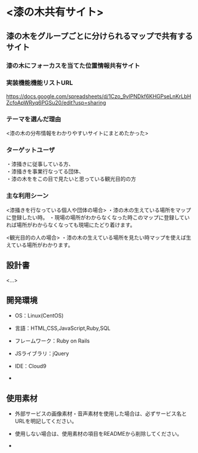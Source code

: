 # <漆の木共有サイト>

## 漆の木をグループごとに分けられるマップで共有するサイト

### 漆の木にフォーカスを当てた位置情報共有サイト

### 実装機能機能リストURL
<https://docs.google.com/spreadsheets/d/1Czo_9vIPNDkf6KHGPseLnKrLbHZcfoApWRyq6PGSu20/edit?usp=sharing>

  

### テーマを選んだ理由

<漆の木の分布情報をわかりやすいサイトにまとめたかった>

  

### ターゲットユーザ

・漆掻きに従事している方、<br>・漆掻きを事業行なってる団体、<br>・漆の木ををこの目で見たいと思っている観光目的の方

  

### 主な利用シーン

<漆掻きを行なっている個人や団体の場合>
・漆の木の生えている場所をマップに登録したい時。
・現場の場所がわからなくなった時このマップに登録していれば場所がわからなくなっても現場にたどり着けます。

<観光目的の人の場合>
・漆の木の生えている場所を見たい時マップを使えば生えている場所がわかります。

## 設計書

<...>

  

## 開発環境

- OS：Linux(CentOS)

- 言語：HTML,CSS,JavaScript,Ruby,SQL

- フレームワーク：Ruby on Rails

- JSライブラリ：jQuery

- IDE：Cloud9
- 



## 使用素材

- 外部サービスの画像素材・音声素材を使用した場合は、必ずサービス名とURLを明記してください。

- 使用しない場合は、使用素材の項目をREADMEから削除してください。
- 
